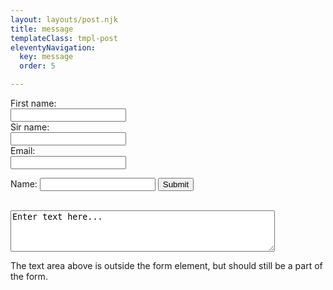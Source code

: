 ```yaml
---
layout: layouts/post.njk
title: message
templateClass: tmpl-post
eleventyNavigation:
  key: message
  order: 5

---
```




<form>
  <label for="fname">First name:</label><br>
  <input type="text" id="fname" name="fname"><br>
  <label for="sname">Sir name:</label><br>
  <input type="text" id="sname" name="sname"><br>
  <label for="email">Email:</label><br>
  <input type="email" id="email" name="email"><br>
</form>

<form action="/action_page.php" id="usrform">
  Name: <input type="text" name="usrname">
  <input type="submit">
</form>
<br>
<textarea rows="4" cols="50" name="comment" form="usrform">
Enter text here...</textarea>

<p>The text area above is outside the form element, but should still be a part of the form.</p>

</body>
